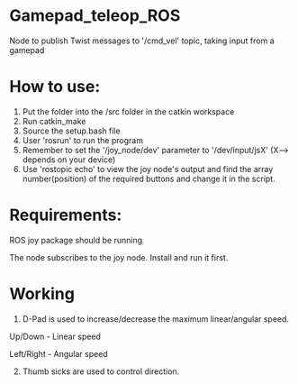 # Gamepad_teleop_ROS
Node to publish Twist messages to '/cmd_vel' topic, taking input from a gamepad

# How to use:
1. Put the folder into the /src folder in the catkin workspace
2. Run catkin_make
3. Source the setup.bash file
4. User 'rosrun' to run the program
5. Remember to set the '/joy_node/dev' parameter to '/dev/input/jsX' (X--> depends on your device)
6. Use 'rostopic echo' to view the joy node's output and find the array number(position) of the required buttons and change it in the script.

# Requirements:

ROS joy package should be running

The node subscribes to the joy node. Install and run it first.

# Working
1. D-Pad is used to increase/decrease the maximum linear/angular speed.
  
  Up/Down - Linear speed
  
  Left/Right - Angular speed
  
2. Thumb sicks are used to control direction.
